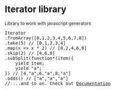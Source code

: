 # Iterator library

Library to work with javascript generators

<pre>
Iterator
.fromArray([0,1,2,3,4,5,6,7,8])
.take(5) // [0,1,2,3,4]
.map(x => x * 2) // [0,2,4,6,8]
.skip(2) // [4,6,8]
.subSplit(function*(item){
	yield item;
	yield "a";
}) // [4,"a",6,"a",8,"a"]
.odds() // ["a","a","a"]
// ...and so on. Check out <a href="https://github.com/Reeywhaar/iterator/blob/master/Documentation.md">Documentation</a>
</pre>